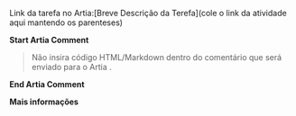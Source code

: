 Link da tarefa no Artia:[Breve Descrição da Terefa](cole o link da atividade aqui mantendo os parenteses)

**Start Artia Comment**
> Não insira código HTML/Markdown dentro do comentário que será enviado para o Artia .

**End Artia Comment**

**Mais informações**
>